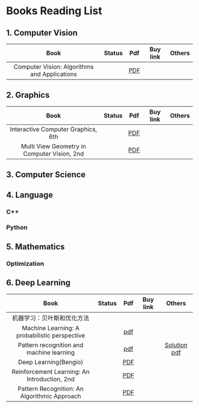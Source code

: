 # Books Reading List
## 1. Computer Vision
|Book | Status | Pdf | Buy link |Others |
|:----:| ------------ |:--------------:|:--------------:|:--------------:|
|Computer Vision: Algorithms and Applications | |[PDF](http://szeliski.org/Book/drafts/SzeliskiBook_20100903_draft.pdf) | | |

## 2. Graphics
|Book | Status | Pdf | Buy link |Others |
|:----:| ------------ |:--------------:|:--------------:|:--------------:|
|Interactive Computer Graphics, 6th | |[PDF](https://pan.baidu.com/s/1TrI-0f0iz1nZzNxx_LPStw) | | |
|Multi View Geometry in Computer Vision, 2nd | | [PDF](http://cvrs.whu.edu.cn/downloads/ebooks/Multiple%20View%20Geometry%20in%20Computer%20Vision%20(Second%20Edition).pdf) |||
## 3. Computer Science
## 4. Language
### C++
### Python
## 5. Mathematics
### Optimization

## 6. Deep Learning
|Book | Status | Pdf | Buy link |Others |
|:----:| ------------ |:--------------:|:--------------:|:--------------:|
|机器学习：贝叶斯和优化方法|||||
|Machine Learning: A probabilistic perspective||[pdf](https://github.com/SHTUPLUS/Wiki/blob/master/reading_group_matrials/summer_school/books/Machine_Learning_A_Probabilistic_Perspective.pdf)|||
|Pattern recognition and machine learning||[pdf](https://shanghaitecheducn-my.sharepoint.com/:b:/g/personal/yanshp_shanghaitech_edu_cn/EdlarQEABn1IkauJklNX0UEBYzsiE4-OdC4Vw4eMDB_dmg?e=uLZhU0)||[Solution pdf](https://shanghaitecheducn-my.sharepoint.com/:b:/g/personal/yanshp_shanghaitech_edu_cn/EdBbYGygIydLuhp_VyxSsBQBs7rQCw_liqliPNXDS-UaCQ?e=lrEiGy)|
|Deep Learning(Bengio)||[PDF](https://shanghaitecheducn-my.sharepoint.com/:b:/g/personal/yanshp_shanghaitech_edu_cn/EafWIOY8t7ZPktWvso1fxdIBdheCQiXsBH4GPRRzZGVG8A?e=z94wAF)|||
|Reinforcement Learning: An Introduction, 2nd | |[PDF](https://drive.google.com/file/d/1xeUDVGWGUUv1-ccUMAZHJLej2C7aAFWY/view) | | |
|Pattern Recognition: An Algorithmic Approach | | [PDF](https://link.springer.com/content/pdf/10.1007%2F978-0-85729-495-1.pdf) | | |

